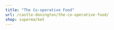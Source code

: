 ```yaml
---
title: "The Co-operative Food"
url: /castle-donington/the-co-operative-food/
shop: supermarket
---
```

